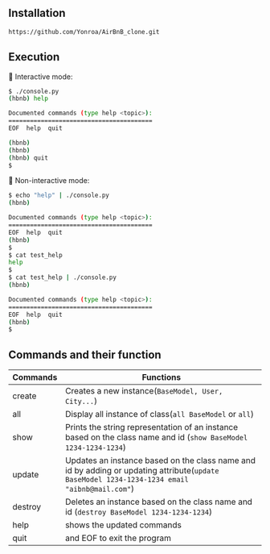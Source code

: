 ## Installation


```sh
https://github.com/Yonroa/AirBnB_clone.git
```

## Execution
 🔑 Interactive mode:
```sh
$ ./console.py
(hbnb) help

Documented commands (type help <topic>):
========================================
EOF  help  quit

(hbnb) 
(hbnb) 
(hbnb) quit
$
```

🔑 Non-interactive mode:
```sh
$ echo "help" | ./console.py
(hbnb)

Documented commands (type help <topic>):
========================================
EOF  help  quit
(hbnb) 
$
$ cat test_help
help
$
$ cat test_help | ./console.py
(hbnb)

Documented commands (type help <topic>):
========================================
EOF  help  quit
(hbnb) 
$
```


## Commands and their function

| Commands | Functions |
| ------ | ------ |
| create | Creates a new instance(```BaseModel, User, City...```)|
| all | Display all instance of class(```all BaseModel``` or ```all```) |
| show | Prints the string representation of an instance based on the class name and id (```show BaseModel 1234-1234-1234```)|
| update | Updates an instance based on the class name and id by adding or updating attribute(```update BaseModel 1234-1234-1234 email "aibnb@mail.com"```) |
| destroy | Deletes an instance based on the class name and id (```destroy BaseModel 1234-1234-1234```) |
| help | shows the updated commands |
| quit | and EOF to exit the program |
